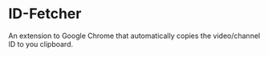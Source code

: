 # ID-Fetcher
An extension to Google Chrome that automatically copies the video/channel ID to you clipboard.
